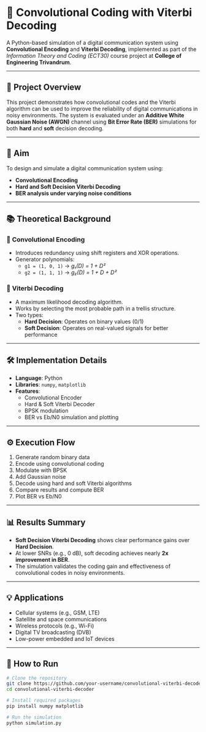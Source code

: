 # 🧠 **Convolutional Coding with Viterbi Decoding**

A Python-based simulation of a digital communication system using **Convolutional Encoding** and **Viterbi Decoding**, implemented as part of the *Information Theory and Coding (ECT30)* course project at **College of Engineering Trivandrum**.

---

## 📌 **Project Overview**

This project demonstrates how convolutional codes and the Viterbi algorithm can be used to improve the reliability of digital communications in noisy environments. The system is evaluated under an **Additive White Gaussian Noise (AWGN)** channel using **Bit Error Rate (BER)** simulations for both **hard** and **soft** decision decoding.

---

## 🎯 **Aim**

To design and simulate a digital communication system using:
- **Convolutional Encoding**
- **Hard and Soft Decision Viterbi Decoding**
- **BER analysis under varying noise conditions**

---

## 📚 **Theoretical Background**

### 🔁 **Convolutional Encoding**
- Introduces redundancy using shift registers and XOR operations.
- Generator polynomials:
  - `g1 = (1, 0, 1)` → *g₁(D) = 1 + D²*
  - `g2 = (1, 1, 1)` → *g₂(D) = 1 + D + D²*

### 🧮 **Viterbi Decoding**
- A maximum likelihood decoding algorithm.
- Works by selecting the most probable path in a trellis structure.
- Two types:
  - **Hard Decision**: Operates on binary values (0/1)
  - **Soft Decision**: Operates on real-valued signals for better performance

---

## 🛠️ **Implementation Details**

- **Language**: Python
- **Libraries**: `numpy`, `matplotlib`
- **Features**:
  - Convolutional Encoder
  - Hard & Soft Viterbi Decoder
  - BPSK modulation
  - BER vs Eb/N0 simulation and plotting

---

## ⚙️ **Execution Flow**

1. Generate random binary data  
2. Encode using convolutional coding  
3. Modulate with BPSK  
4. Add Gaussian noise  
5. Decode using hard and soft Viterbi algorithms  
6. Compare results and compute BER  
7. Plot BER vs Eb/N0  

---

## 📊 **Results Summary**

- **Soft Decision Viterbi Decoding** shows clear performance gains over **Hard Decision**.
- At lower SNRs (e.g., 0 dB), soft decoding achieves nearly **2x improvement in BER**.
- The simulation validates the coding gain and effectiveness of convolutional codes in noisy environments.

---

## 💡 **Applications**

- Cellular systems (e.g., GSM, LTE)
- Satellite and space communications
- Wireless protocols (e.g., Wi-Fi)
- Digital TV broadcasting (DVB)
- Low-power embedded and IoT devices

---

## 🚀 **How to Run**

```bash
# Clone the repository
git clone https://github.com/your-username/convolutional-viterbi-decoder.git
cd convolutional-viterbi-decoder

# Install required packages
pip install numpy matplotlib

# Run the simulation
python simulation.py
